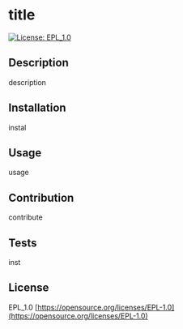 
  # title
  [![License: EPL_1.0](https://img.shields.io/badge/License-EPL_1.0-red.svg)](https://opensource.org/licenses/EPL-1.0)
  
  ## Description
  
  description
  
  ## Installation
  
  instal

  ## Usage
  
  usage

  ## Contribution
  
  contribute

  ## Tests
  
  inst

  ## License

  EPL_1.0
  [https://opensource.org/licenses/EPL-1.0](https://opensource.org/licenses/EPL-1.0)
  
